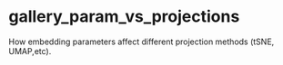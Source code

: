 # gallery_param_vs_projections
How embedding parameters affect different projection methods (tSNE, UMAP,etc). 
